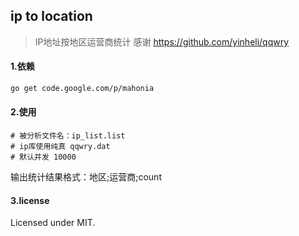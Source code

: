 ## ip to location
> IP地址按地区运营商统计  感谢 https://github.com/yinheli/qqwry
#### 1.依赖
```bash
go get code.google.com/p/mahonia
```

#### 2.使用
```$xslt
# 被分析文件名：ip_list.list
# ip库使用纯真 qqwry.dat
# 默认并发 10000
```
输出统计结果格式：地区;运营商;count

#### 3.license
Licensed under MIT.
